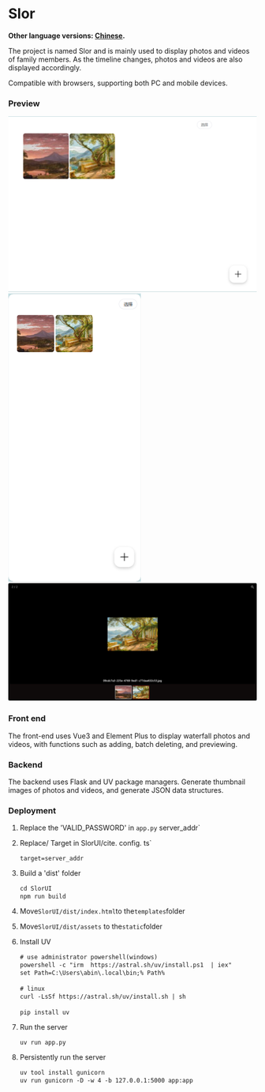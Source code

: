 # Slor

**Other language versions: [Chinese](README.md).**

The project is named Slor and is mainly used to display photos and videos of family members. As the timeline changes, photos and videos are also displayed accordingly.

Compatible with browsers, supporting both PC and mobile devices.

### Preview

![Preview1](./previews/1.jpg)
![Preview2](./previews/2.jpg)
![Preview3](./previews/3.jpg)

### Front end
    
The front-end uses Vue3 and Element Plus to display waterfall photos and videos, with functions such as adding, batch deleting, and previewing.

### Backend

The backend uses Flask and UV package managers. Generate thumbnail images of photos and videos, and generate JSON data structures.


### Deployment
1. Replace the 'VALID_PASSWORD' in `app.py` server_addr`

1. Replace/ Target in SlorUI/cite. config. ts`
    ```
    target=server_addr
    ```

1. Build a 'dist' folder
    ```
    cd SlorUI
    npm run build
    ```

1. Move`SlorUI/dist/index.html`to the`templates`folder

1. Move`SlorUI/dist/assets` to the`static`folder

1. Install UV
    ```
    # use administrator powershell(windows)
    powershell -c "irm  https://astral.sh/uv/install.ps1  | iex"
    set Path=C:\Users\abin\.local\bin;% Path%

    # linux
    curl -LsSf https://astral.sh/uv/install.sh | sh

    pip install uv
    ```
1. Run the server
    ```
    uv run app.py
    ```

1. Persistently run the server
    ```
    uv tool install gunicorn
    uv run gunicorn -D -w 4 -b 127.0.0.1:5000 app:app
    ```
